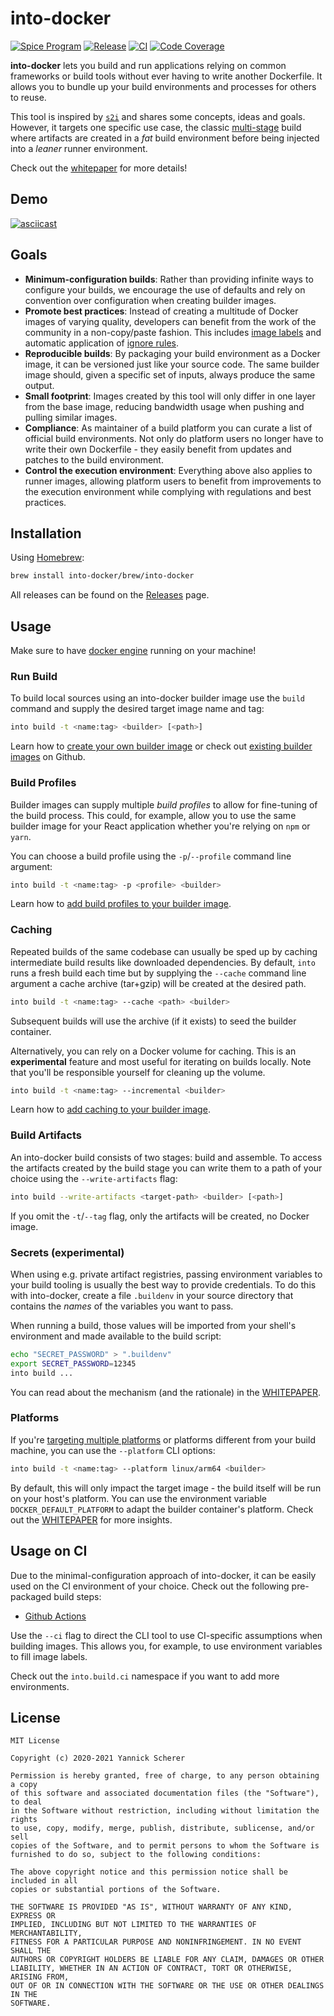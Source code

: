 # into-docker

[![Spice Program](https://img.shields.io/badge/spice_program-sponsored-brightgreen.svg?logo=data%3Aimage%2Fpng%3Bbase64%2CiVBORw0KGgoAAAANSUhEUgAAAA4AAAAPCAMAAADjyg5GAAABqlBMVEUAAAAzmTM3pEn%2FSTGhVSY4ZD43STdOXk5lSGAyhz41iz8xkz2HUCWFFhTFFRUzZDvbIB00Zzoyfj9zlHY0ZzmMfY0ydT0zjj92l3qjeR3dNSkoZp4ykEAzjT8ylUBlgj0yiT0ymECkwKjWqAyjuqcghpUykD%2BUQCKoQyAHb%2BgylkAyl0EynkEzmkA0mUA3mj86oUg7oUo8n0k%2FS%2Bw%2Fo0xBnE5BpU9Br0ZKo1ZLmFZOjEhesGljuzllqW50tH14aS14qm17mX9%2Bx4GAgUCEx02JySqOvpSXvI%2BYvp2orqmpzeGrQh%2Bsr6yssa2ttK6v0bKxMBy01bm4zLu5yry7yb29x77BzMPCxsLEzMXFxsXGx8fI3PLJ08vKysrKy8rL2s3MzczOH8LR0dHW19bX19fZ2dna2trc3Nzd3d3d3t3f39%2FgtZTg4ODi4uLj4%2BPlGxLl5eXm5ubnRzPn5%2Bfo6Ojp6enqfmzq6urr6%2Bvt7e3t7u3uDwvugwbu7u7v6Obv8fDz8%2FP09PT2igP29vb4%2BPj6y376%2Bu%2F7%2Bfv9%2Ff39%2Fv3%2BkAH%2FAwf%2FtwD%2F9wCyh1KfAAAAKXRSTlMABQ4VGykqLjVCTVNgdXuHj5Kaq62vt77ExNPX2%2Bju8vX6%2Bvr7%2FP7%2B%2FiiUMfUAAADTSURBVAjXBcFRTsIwHAfgX%2FtvOyjdYDUsRkFjTIwkPvjiOTyX9%2FAIJt7BF570BopEdHOOstHS%2BX0s439RGwnfuB5gSFOZAgDqjQOBivtGkCc7j%2B2e8XNzefWSu%2BsZUD1QfoTq0y6mZsUSvIkRoGYnHu6Yc63pDCjiSNE2kYLdCUAWVmK4zsxzO%2BQQFxNs5b479NHXopkbWX9U3PAwWAVSY%2FpZf1udQ7rfUpQ1CzurDPpwo16Ff2cMWjuFHX9qCV0Y0Ok4Jvh63IABUNnktl%2B6sgP%2BARIxSrT%2FMhLlAAAAAElFTkSuQmCC)](https://spiceprogram.org)
[![Release](https://img.shields.io/github/v/release/into-docker/into-docker?sort=semver)](https://github.com/into-docker/into-docker/releases/latest)
[![CI](https://github.com/into-docker/into-docker/workflows/CI/badge.svg)](https://github.com/into-docker/into-docker/actions?query=workflow%3ACI)
[![Code Coverage](https://codecov.io/gh/into-docker/into-docker/branch/main/graph/badge.svg)](https://codecov.io/gh/into-docker/into-docker)

**into-docker** lets you build and run applications relying on common frameworks
or build tools without ever having to write another Dockerfile. It allows you to
bundle up your build environments and processes for others to reuse.

This tool is inspired by [`s2i`][s2i] and shares some concepts, ideas and goals.
However, it targets one specific use case, the classic
[multi-stage][multi-stage] build where artifacts are created in a _fat_ build
environment before being injected into a _leaner_ runner environment.

Check out the [whitepaper][] for more details!

[whitepaper]: doc/WHITEPAPER.md

## Demo

[![asciicast](https://asciinema.org/a/450632.svg)](https://asciinema.org/a/450632)

## Goals

- **Minimum-configuration builds**: Rather than providing infinite ways to
  configure your builds, we encourage the use of defaults and rely on
  convention over configuration when creating builder images.
- **Promote best practices**: Instead of creating a multitude of Docker images
  of varying quality, developers can benefit from the work of the community in
  a non-copy/paste fashion. This includes [image labels][oci] and automatic
  application of [ignore rules][di].
- **Reproducible builds**: By packaging your build environment as a Docker
  image, it can be versioned just like your source code. The same builder image
  should, given a specific set of inputs, always produce the same output.
- **Small footprint**: Images created by this tool will only differ in one layer
  from the base image, reducing bandwidth usage when pushing and pulling similar
  images.
- **Compliance**: As maintainer of a build platform you can curate a list of
  official build environments. Not only do platform users no longer have to
  write their own Dockerfile - they easily benefit from updates and patches
  to the build environment.
- **Control the execution environment**: Everything above also applies to runner
  images, allowing platform users to benefit from improvements to the execution
  environment while complying with regulations and best practices.

## Installation

Using [Homebrew][homebrew]:

```sh
brew install into-docker/brew/into-docker
```

All releases can be found on the [Releases][releases] page.

[homebrew]: https://brew.sh
[releases]: https://github.com/into-docker/into-docker/releases

## Usage

Make sure to have [docker engine][docker-engine] running on your machine!

[docker-engine]: https://docs.docker.com/engine/install/

### Run Build

To build local sources using an into-docker builder image use the `build` command
and supply the desired target image name and tag:

```sh
into build -t <name:tag> <builder> [<path>]
```

Learn how to [create your own builder image][builder-images] or check out
[existing builder images][gh-builder-images] on Github.

[gh-builder-images]: https://github.com/topics/into-docker-builder-image

### Build Profiles

Builder images can supply multiple _build profiles_ to allow for fine-tuning of
the build process. This could, for example, allow you to use the same builder
image for your React application whether you're relying on `npm` or `yarn`.

You can choose a build profile using the `-p`/`--profile` command line argument:

```sh
into build -t <name:tag> -p <profile> <builder>
```

Learn how to [add build profiles to your builder image][build-profiles].

### Caching

Repeated builds of the same codebase can usually be sped up by caching
intermediate build results like downloaded dependencies. By default, `into` runs
a fresh build each time but by supplying the `--cache` command line argument a
cache archive (tar+gzip) will be created at the desired path.

```sh
into build -t <name:tag> --cache <path> <builder>
```

Subsequent builds will use the archive (if it exists) to seed the builder
container.

Alternatively, you can rely on a Docker volume for caching. This is an
**experimental** feature and most useful for iterating on builds locally. Note
that you'll be responsible yourself for cleaning up the volume.

```sh
into build -t <name:tag> --incremental <builder>
```

Learn how to [add caching to your builder image][builder-caching].

### Build Artifacts

An into-docker build consists of two stages: build and assemble. To access the
artifacts created by the build stage you can write them to a path of your
choice using the `--write-artifacts` flag:

```sh
into build --write-artifacts <target-path> <builder> [<path>]
```

If you omit the `-t`/`--tag` flag, only the artifacts will be created, no Docker
image.

### Secrets (experimental)

When using e.g. private artifact registries, passing environment variables to
your build tooling is usually the best way to provide credentials. To do this
with into-docker, create a file `.buildenv` in your source directory that
contains the _names_ of the variables you want to pass.

When running a build, those values will be imported from your shell's
environment and made available to the build script:

```sh
echo "SECRET_PASSWORD" > ".buildenv"
export SECRET_PASSWORD=12345
into build ...
```

You can read about the mechanism (and the rationale) in the
[WHITEPAPER][buildenv].

### Platforms

If you're [targeting multiple platforms][docker-arch] or platforms different
from your build machine, you can use the `--platform` CLI options:

```sh
into build -t <name:tag> --platform linux/arm64 <builder>
```

By default, this will only impact the target image - the build itself will be
run on your host's platform. You can use the environment variable
`DOCKER_DEFAULT_PLATFORM` to adapt the builder container's platform. Check out
the [WHITEPAPER][platforms] for more insights.

[di]: https://codefresh.io/docker-tutorial/not-ignore-dockerignore-2/
[oci]: https://github.com/opencontainers/image-spec/blob/master/annotations.md
[s2i]: https://github.com/openshift/source-to-image
[multi-stage]: https://docs.docker.com/develop/develop-images/multistage-build/
[builder-images]: doc/WHITEPAPER.md#builder-images
[build-profiles]: doc/WHITEPAPER.md#build-profiles
[builder-caching]: doc/WHITEPAPER.md#caching
[buildenv]: doc/WHITEPAPER.md#user-provided-environment-variables
[platforms]: doc/WHITEPAPER.md#platforms
[docker-arch]: https://docs.docker.com/desktop/multi-arch/

## Usage on CI

Due to the minimal-configuration approach of into-docker, it can be easily used
on the CI environment of your choice. Check out the following pre-packaged build
steps:

- [Github Actions](https://github.com/marketplace/actions/into-docker)

Use the `--ci` flag to direct the CLI tool to use CI-specific assumptions when
building images. This allows you, for example, to use environment variables to
fill image labels.

Check out the `into.build.ci` namespace if you want to add more environments.

## License

```
MIT License

Copyright (c) 2020-2021 Yannick Scherer

Permission is hereby granted, free of charge, to any person obtaining a copy
of this software and associated documentation files (the "Software"), to deal
in the Software without restriction, including without limitation the rights
to use, copy, modify, merge, publish, distribute, sublicense, and/or sell
copies of the Software, and to permit persons to whom the Software is
furnished to do so, subject to the following conditions:

The above copyright notice and this permission notice shall be included in all
copies or substantial portions of the Software.

THE SOFTWARE IS PROVIDED "AS IS", WITHOUT WARRANTY OF ANY KIND, EXPRESS OR
IMPLIED, INCLUDING BUT NOT LIMITED TO THE WARRANTIES OF MERCHANTABILITY,
FITNESS FOR A PARTICULAR PURPOSE AND NONINFRINGEMENT. IN NO EVENT SHALL THE
AUTHORS OR COPYRIGHT HOLDERS BE LIABLE FOR ANY CLAIM, DAMAGES OR OTHER
LIABILITY, WHETHER IN AN ACTION OF CONTRACT, TORT OR OTHERWISE, ARISING FROM,
OUT OF OR IN CONNECTION WITH THE SOFTWARE OR THE USE OR OTHER DEALINGS IN THE
SOFTWARE.
```
